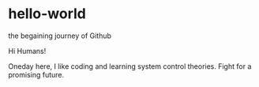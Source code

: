 # hello-world
the begaining journey of Github


Hi Humans!

Oneday here, I like coding and learning system control theories.
Fight for a promising future.
